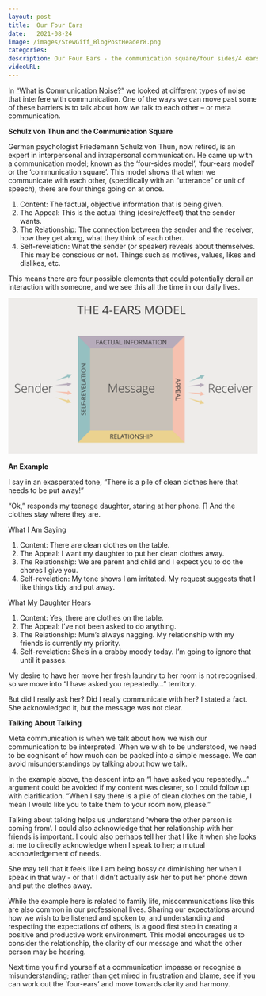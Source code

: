 ```yaml
---
layout: post
title:  Our Four Ears
date:   2021-08-24
image: /images/StewGiff_BlogPostHeader8.png
categories: 
description: Our Four Ears - the communication square/four sides/4 ears model
videoURL: 
---
```

In [“What is Communication Noise?”](/2021/08/20/what-is-communication-noise.html) we looked at different types of noise that interfere with communication. One of the ways we can move past some of these barriers is to talk about how we talk to each other – or meta communication.

**Schulz von Thun and the Communication Square**

German psychologist Friedemann Schulz von Thun, now retired, is an expert in interpersonal and intrapersonal communication. He came up with a communication model; known as the ‘four-sides model’, ‘four-ears model’ or the ‘communication square’. This model shows that when we communicate with each other, (specifically with an “utterance” or unit of speech), there are four things going on at once.

1.	Content: The factual, objective information that is being given.
2.	The Appeal: This is the actual thing (desire/effect) that the sender wants.
3.	The Relationship: The connection between the sender and the receiver, how they get along, what they think of each other.
4.	Self-revelation: What the sender (or speaker) reveals about themselves. This may be conscious or not. Things such as motives, values, likes and dislikes, etc.

This means there are four possible elements that could potentially derail an interaction with someone, and we see this all the time in our daily lives.

![The Communication Square](/images/StewGiff_FourEarsModel.png)

**An Example**

I say in an exasperated tone, “There is a pile of clean clothes here that needs to be put away!”

“Ok,” responds my teenage daughter, staring at her phone. 
∏
And the clothes stay where they are.

What I Am Saying

1.	Content: There are clean clothes on the table. 
2.	The Appeal: I want my daughter to put her clean clothes away.
3.	The Relationship: We are parent and child and I expect you to do the chores I give you.
4.	Self-revelation: My tone shows I am irritated. My request suggests that I like things tidy and put away.

What My Daughter Hears

1.	Content: Yes, there are clothes on the table. 
2.	The Appeal: I’ve not been asked to do anything.
3.	The Relationship: Mum’s always nagging. My relationship with my friends is currently my priority.
4.	Self-revelation: She’s in a crabby moody today. I’m going to ignore that until it passes. 

My desire to have her move her fresh laundry to her room is not recognised, so we move into “I have asked you repeatedly…” territory.

But did I really ask her? Did I really communicate with her? I stated a fact. She acknowledged it, but the message was not clear.

**Talking About Talking**

Meta communication is when we talk about how we wish our communication to be interpreted. When we wish to be understood, we need to be cognisant of how much can be packed into a simple message. We can avoid misunderstandings by talking about how we talk.

In the example above, the descent into an “I have asked you repeatedly…” argument could be avoided if my content was clearer, so I could follow up with clarification. “When I say there is a pile of clean clothes on the table, I mean I would like you to take them to your room now, please.”

Talking about talking helps us understand ‘where the other person is coming from’. I could also acknowledge that her relationship with her friends is important. I could also perhaps tell her that I like it when she looks at me to directly acknowledge when I speak to her; a mutual acknowledgement of needs.

She may tell that it feels like I am being bossy or diminishing her when I speak in that way - or that I didn’t actually ask her to put her phone down and put the clothes away. 

While the example here is related to family life, miscommunications like this are also common in our professional lives. Sharing our expectations around how we wish to be listened and spoken to, and understanding and respecting the expectations of others, is a good first step in creating a positive and productive work environment. This model encourages us to consider the relationship, the clarity of our message and what the other person may be hearing.

Next time you find yourself at a communication impasse or recognise a misunderstanding; rather than get mired in frustration and blame, see if you can work out the ‘four-ears’ and move towards clarity and harmony.

